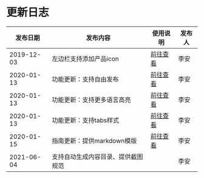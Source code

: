 # 更新日志

| 发布日期   | 发布内容                           | 使用说明                                              | 发布人 |
| ---------- | ---------------------------------- | ----------------------------------------------------- | ------ |
| 2019-12-03 | 左边栏支持添加产品icon             | [前往查看](https://leaishere.github.io/docs_new/icon) | 李安   |
| 2020-01-13 | 功能更新：支持自由发布             | [前往查看](#step4自由发布)                            | 李安   |
| 2020-01-13 | 功能更新：支持更多语言高亮         | [前往查看](faq)                                       | 李安   |
| 2020-01-13 | 功能更新：支持tabs样式             | [前往查看](faq)                                       | 李安   |
| 2020-01-15 | 指南更新：提供markdown模版         | [前往查看](#附录_可复制的markdown模版)                | 李安   |
| 2021-06-04 | 支持自动生成内容目录、提供截图规范 |                                                       | 李安   |

